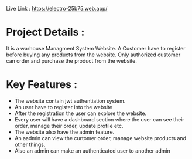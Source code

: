 Live Link : https://electro-25b75.web.app/

# Project Details : 
It is a warhouse Managment System Website. A Customer have to register before buying any products from the website. Only authorized customer can order and purchase the product from the website.

# Key Features :
* The website contain jwt authentiation system.
* An user have to register into the website
* After the registration the user can explore the website.
* Every user will have a dashboard section where the user can see their order, manage their order, update profile etc.
* The website also have the admin feature. 
* An aadmin can view the curtomer order, manage website products and other things. 
* Also an admin can make an authenticated user to another admin
